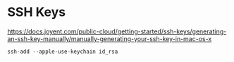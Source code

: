# SSH Keys

https://docs.joyent.com/public-cloud/getting-started/ssh-keys/generating-an-ssh-key-manually/manually-generating-your-ssh-key-in-mac-os-x


```
ssh-add --apple-use-keychain id_rsa
```
